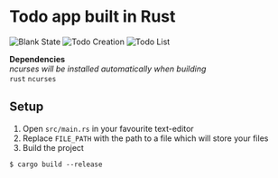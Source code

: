 # Todo app built in Rust

![Blank State](./assets/empty_state.png)
![Todo Creation](./assets/todo_creation.png)
![Todo List](./assets/todo_list.png)

**Dependencies**
<br/>
*ncurses will be installed automatically when building*
<br/>
`rust`
`ncurses`

## Setup
1. Open `src/main.rs` in your favourite text-editor
2. Replace `FILE_PATH` with the path to a file which will store your files
3. Build the project
```console
$ cargo build --release
``` 